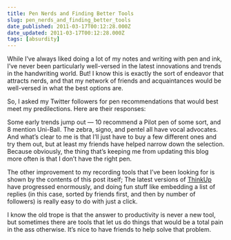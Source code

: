 ```yaml
---
title: Pen Nerds and Finding Better Tools
slug: pen_nerds_and_finding_better_tools
date_published: 2011-03-17T00:12:28.000Z
date_updated: 2011-03-17T00:12:28.000Z
tags: [absurdity]
---
```


While I’ve always liked doing a lot of my notes and writing with pen and ink, I’ve never been particularly well-versed in the latest innovations and trends in the handwriting world. But! I know this is exactly the sort of endeavor that attracts nerds, and that my network of friends and acquaintances would be well-versed in what the best options are.

So, I asked my Twitter followers for pen recommendations that would best meet my predilections. Here are their responses:

<script src="http://thinkup.dashes.com/plugins/embedthread/v1/thinkup_embed.php?p=47808243241717762&n=twitter"></script>  

Some early trends jump out — 10 recommend a Pilot pen of some sort, and 8 mention Uni-Ball. The zebra, signo, and pentel all have vocal advocates. And what’s clear to me is that I’ll just have to buy a few different ones and try them out, but at least my friends have helped narrow down the selection. Because obviously, the thing that’s keeping me from updating this blog more often is that I don’t have the right pen.

The other improvement to my recording tools that I’ve been looking for is shown by the contents of this post itself; The latest versions of [ThinkUp](http://thinkupapp.com/) have progressed enormously, and doing fun stuff like embedding a list of replies (in this case, sorted by friends first, and then by number of followers) is really easy to do with just a click.

I know the old trope is that the answer to productivity is never a new tool, but sometimes there are tools that let us do things that would be a total pain in the ass otherwise. It’s nice to have friends to help solve that problem.
